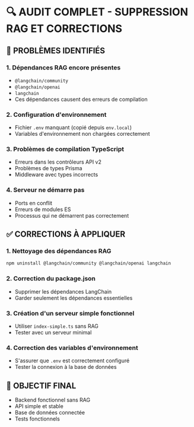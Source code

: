 # 🔍 AUDIT COMPLET - SUPPRESSION RAG ET CORRECTIONS

## 🚨 PROBLÈMES IDENTIFIÉS

### 1. **Dépendances RAG encore présentes**
- `@langchain/community`
- `@langchain/openai` 
- `langchain`
- Ces dépendances causent des erreurs de compilation

### 2. **Configuration d'environnement**
- Fichier `.env` manquant (copié depuis `env.local`)
- Variables d'environnement non chargées correctement

### 3. **Problèmes de compilation TypeScript**
- Erreurs dans les contrôleurs API v2
- Problèmes de types Prisma
- Middleware avec types incorrects

### 4. **Serveur ne démarre pas**
- Ports en conflit
- Erreurs de modules ES
- Processus qui ne démarrent pas correctement

## ✅ CORRECTIONS À APPLIQUER

### 1. **Nettoyage des dépendances RAG**
```bash
npm uninstall @langchain/community @langchain/openai langchain
```

### 2. **Correction du package.json**
- Supprimer les dépendances LangChain
- Garder seulement les dépendances essentielles

### 3. **Création d'un serveur simple fonctionnel**
- Utiliser `index-simple.ts` sans RAG
- Tester avec un serveur minimal

### 4. **Correction des variables d'environnement**
- S'assurer que `.env` est correctement configuré
- Tester la connexion à la base de données

## 🎯 OBJECTIF FINAL
- Backend fonctionnel sans RAG
- API simple et stable
- Base de données connectée
- Tests fonctionnels
